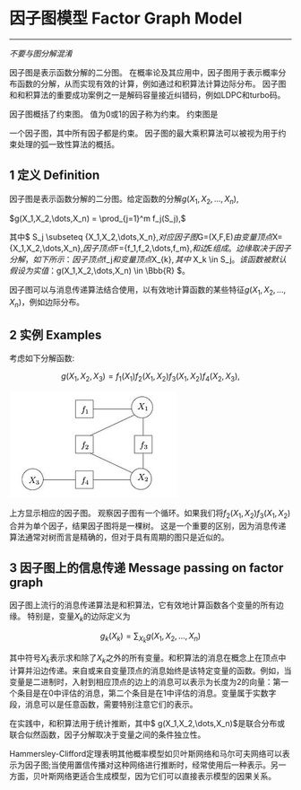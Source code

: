 # 因子图模型 Factor Graph Model
---

*不要与图分解混淆*

因子图是表示函数分解的二分图。 在概率论及其应用中，因子图用于表示概率分布函数的分解，从而实现有效的计算，例如通过和积算法计算边际分布。 因子图和和积算法的重要成功案例之一是解码容量接近纠错码，例如LDPC和turbo码。

因子图概括了约束图。 值为0或1的因子称为约束。 约束图是

一个因子图，其中所有因子都是约束。 因子图的最大乘积算法可以被视为用于约束处理的弧一致性算法的概括。

## 1 定义 Definition

因子图是表示函数分解的二分图。给定函数的分解$g(X_{1}, X_{2}, \dots, X_{n})$,

$g(X_1,X_2,\dots,X_n) = \prod_{j=1}^m f_j(S_j),$

其中$ S_j \subseteq \{X_1,X_2,\dots,X_n\},$对应因子图$G=(X,F,E)$由变量顶点$X=\{X_1,X_2,\dots,X_n\},$因子顶点$F=\{f_1,f_2,\dots,f_m\},$和边$E$组成。边缘取决于因子分解，如下所示：因子顶点$f_j$和变量顶点$X_{k}$, 其中$ X_k \in S_j$。该函数被默认假设为实值：$g(X_1,X_2,\dots,X_n) \in \Bbb{R} $。

因子图可以与消息传递算法结合使用，以有效地计算函数的某些特征$g(X_1,X_2,\dots,X_n)$，例如边际分布。

## 2 实例 Examples

考虑如下分解函数:

$$g(X_1,X_2,X_3) = f_1(X_1)f_2(X_1,X_2)f_3(X_1,X_2)f_4(X_2,X_3),$$

![](images/FG-01.png)

上方显示相应的因子图。 观察因子图有一个循环。如果我们将$f_2(X_1,X_2)f_3(X_1,X_2)$合并为单个因子，结果因子图将是一棵树。 这是一个重要的区别，因为消息传递算法通常对树而言是精确的，但对于具有周期的图只是近似的。

## 3 因子图上的信息传递 Message passing on factor graph

因子图上流行的消息传递算法是和积算法，它有效地计算函数各个变量的所有边缘。 特别是，变量$X_{k}$的边际定义为

$$ g_k(X_k) = \sum_{X_{\bar{k}}} g(X_1,X_2,\dots,X_n)
$$

其中符号$X_{\bar{k}}$表示求和除了$X_{k}$之外的所有变量。和积算法的消息在概念上在顶点中计算并沿边传递。来自或来自变量顶点的消息始终是该特定变量的函数。例如，当变量是二进制时，入射到相应顶点的边上的消息可以表示为长度为2的向量：第一个条目是在0中评估的消息，第二个条目是在1中评估的消息。变量属于实数字段，消息可以是任意函数，需要特别注意它们的表示。

在实践中，和积算法用于统计推断，其中$ g(X_1,X_2,\dots,X_n)$是联合分布或联合似然函数，因子分解取决于变量之间的条件独立性。

Hammersley-Clifford定理表明其他概率模型如贝叶斯网络和马尔可夫网络可以表示为因子图;当使用置信传播对这种网络进行推断时，经常使用后一种表示。另一方面，贝叶斯网络更适合生成模型，因为它们可以直接表示模型的因果关系。



